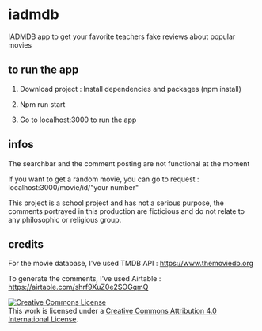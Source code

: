 # iadmdb
IADMDB app to get your favorite teachers fake reviews about popular movies

## to run the app

1. Download project :
Install dependencies and packages (npm install)

2. Npm run start 

3. Go to localhost:3000 to run the app

## infos

The searchbar and the comment posting are not functional at the moment

If you want to get a random movie, you can go to request : localhost:3000/movie/id/"your number"

This project is a school project and has not a serious purpose, the comments portrayed in this production are ficticious and do not relate to any philosophic or religious group.

## credits

For the movie database, I've used TMDB API : https://www.themoviedb.org

To generate the comments, I've used Airtable : https://airtable.com/shrf9XuZ0e2SOGqmQ

<a rel="license" href="http://creativecommons.org/licenses/by/4.0/"><img alt="Creative Commons License" style="border-width:0" src="https://i.creativecommons.org/l/by/4.0/88x31.png" /></a><br />This work is licensed under a <a rel="license" href="http://creativecommons.org/licenses/by/4.0/">Creative Commons Attribution 4.0 International License</a>.
